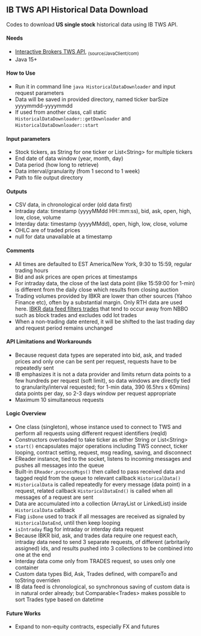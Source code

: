 ## IB TWS API Historical Data Download

Codes to download **US single stock** historical data using IB TWS API.  

#### Needs
- [Interactive Brokers TWS API](https://ibkrcampus.com/ibkr-api-page/twsapi-doc/#find-the-api), <sub>(source/JavaClient/com)</sub>
- Java 15+

#### How to Use
- Run it in command line `java HistoricalDataDownloader` and input request parameters
- Data will be saved in provided directory, named ticker barSize yyyymmdd-yyyymmdd
- If used from another class, call static `HistoricalDataDownloader::getDownloader` and `HistoricalDataDownloader::start`

#### Input parameters
- Stock tickers, as String for one ticker or List\<String\> for multiple tickers
- End date of data window (year, month, day)
- Data period (how long to retrieve)
- Data interval/granularity (from 1 second to 1 week)
- Path to file output directory

#### Outputs
- CSV data, in chronological order (old data first)
- Intraday data: timestamp (yyyyMMdd HH::mm:ss), bid, ask, open, high, low, close, volume
- Interday data: timestamp (yyyyMMdd), open, high, low, close, volume
- OHLC are of traded prices
- null for data unavailable at a timestamp

#### Comments
- All times are defaulted to EST America/New York, 9:30 to 15:59, regular trading hours
- Bid and ask prices are open prices at timestamps
- For intraday data, the close of the last data point (like 15:59:00 for 1-min) is different from the daily close which results from closing auction
- Trading volumes provided by IBKR are lower than other sources (Yahoo Finance etc), often by a substantial margin. Only RTH data are used here. [IBKR data feed filters trades](https://ibkrcampus.com/ibkr-api-page/twsapi-doc/#filtered-hist-data) that tend to occur away from NBBO such as block trades and excludes odd lot trades
- When a non-trading date entered, it will be shifted to the last trading day and request period remains unchanged

#### API Limitations and Workarounds
- Because request data types are seperated into bid, ask, and traded prices and only one can be sent per request, requests have to be repeatedly sent
- IB emphasizes it is not a data provider and limits return data points to a few hundreds per request (soft limit), so data windows are directly tied to granularity/interval requested; for 1-min data, 390 (6.5hrs x 60mins) data points per day, so 2-3 days window per request appropriate
- Maximum 10 simultaneous requests

#### Logic Overview
- One class (singleton), whose instance used to connect to TWS and perform all requests using different request identifiers (reqId)
- Constructors overloaded to take ticker as either String or List\<String\>
- `start()` encapsulates major operations including TWS connect, ticker looping, contract setting, request, msg reading, saving, and disconnect
- EReader instance, tied to the socket, listens to incoming messages and pushes all messages into the queue
- Built-in `EReader.processMsgs()` then called to pass received data and tagged reqId from the queue to relevant callback `HistoricalData()`
- `HistoricalData` is called repeatedly for every message (data point) in a request, related callback `HistoricalDataEnd()` is called when all messages of a request are sent
- Data are accumulated into a collection (ArrayList or LinkedList) inside `HistoricalData` callback
- Flag `isDone` used to track if all messages are received as signaled by `HistoricalDataEnd`, until then keep looping
- `isIntraday` flag for intraday or interday data request
- Because IBKR bid, ask, and trades data require one request each, intraday data need to send 3 separate requests, of different (arbritarily assigned) ids, and results pushed into 3 collections to be combined into one at the end
- Interday data come only from TRADES request, so uses only one container
- Custom data types Bid, Ask, Trades defined, with compareTo and toString overriden
- IB data feed is chronological, so synchronous saving of custom data is in natural order already; but Comparable\<Trades\> makes possible to sort Trades type based on datetime

#### Future Works
- Expand to non-equity contracts, especially FX and futures

